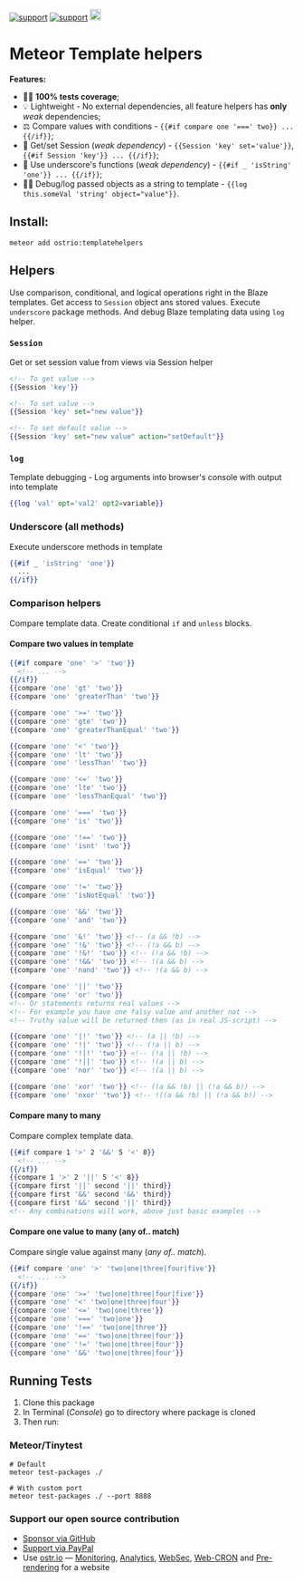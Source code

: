 [![support](https://img.shields.io/badge/support-GitHub-white)](https://github.com/sponsors/dr-dimitru)
[![support](https://img.shields.io/badge/support-PayPal-white)](https://paypal.me/veliovgroup)
<a href="https://ostr.io/info/built-by-developers-for-developers">
  <img src="https://ostr.io/apple-touch-icon-60x60.png" height="20">
</a>

# Meteor Template helpers

__Features:__

- 👨‍🔬 __100% tests coverage__;
- 💡 Lightweight - No external dependencies, all feature helpers has __only__ *weak* dependencies;
- ⚖️ Compare values with conditions - `{{#if compare one '===' two}} ... {{/if}}`;
- 🐒 Get/set Session (*weak dependency*) - `{{Session 'key' set='value'}}`, `{{#if Session 'key'}} ... {{/if}}`;
- 🔨 Use underscore's functions (*weak dependency*) - `{{#if _ 'isString' 'one'}} ... {{/if}}`;
- 👨‍💻 Debug/log passed objects as a string to template - `{{log this.someVal 'string' object="value"}}`.

## Install:

```shell
meteor add ostrio:templatehelpers
```

## Helpers

Use comparison, conditional, and logical operations right in the Blaze templates. Get access to `Session` object ans stored values. Execute `underscore` package methods. And debug Blaze templating data using `log` helper.

### `Session`

Get or set session value from views via Session helper

```handlebars
<!-- To get value -->
{{Session 'key'}}

<!-- To set value -->
{{Session 'key' set="new value"}}

<!-- To set default value -->
{{Session 'key' set="new value" action="setDefault"}}
```

### `log`

Template debugging - Log arguments into browser's console with output into template

```handlebars
{{log 'val' opt='val2' opt2=variable}}
```

### Underscore (all methods)

Execute underscore methods in template

```handlebars
{{#if _ 'isString' 'one'}}
  ...
{{/if}}
```

### Comparison helpers

Compare template data. Create conditional `if` and `unless` blocks.

#### Compare two values in template

```handlebars
{{#if compare 'one' '>' 'two'}}
  <!-- ... -->
{{/if}}
{{compare 'one' 'gt' 'two'}}
{{compare 'one' 'greaterThan' 'two'}}

{{compare 'one' '>=' 'two'}}
{{compare 'one' 'gte' 'two'}}
{{compare 'one' 'greaterThanEqual' 'two'}}

{{compare 'one' '<' 'two'}}
{{compare 'one' 'lt' 'two'}}
{{compare 'one' 'lessThan' 'two'}}

{{compare 'one' '<=' 'two'}}
{{compare 'one' 'lte' 'two'}}
{{compare 'one' 'lessThanEqual' 'two'}}

{{compare 'one' '===' 'two'}}
{{compare 'one' 'is' 'two'}}

{{compare 'one' '!==' 'two'}}
{{compare 'one' 'isnt' 'two'}}

{{compare 'one' '==' 'two'}}
{{compare 'one' 'isEqual' 'two'}}

{{compare 'one' '!=' 'two'}}
{{compare 'one' 'isNotEqual' 'two'}}

{{compare 'one' '&&' 'two'}}
{{compare 'one' 'and' 'two'}}

{{compare 'one' '&!' 'two'}} <!-- (a && !b) -->
{{compare 'one' '!&' 'two'}} <!-- (!a && b) -->
{{compare 'one' '!&!' 'two'}} <!-- (!a && !b) -->
{{compare 'one' '!&&' 'two'}} <!-- !(a && b) -->
{{compare 'one' 'nand' 'two'}} <!-- !(a && b) -->

{{compare 'one' '||' 'two'}}
{{compare 'one' 'or' 'two'}}
<!-- Or statements returns real values -->
<!-- For example you have one falsy value and another not -->
<!-- Truthy value will be returned then (as in real JS-script) -->

{{compare 'one' '|!' 'two'}} <!-- (a || !b) -->
{{compare 'one' '!|' 'two'}} <!-- (!a || b) -->
{{compare 'one' '!|!' 'two'}} <!-- (!a || !b) -->
{{compare 'one' '!||' 'two'}} <!-- !(a || b) -->
{{compare 'one' 'nor' 'two'}} <!-- !(a || b) -->

{{compare 'one' 'xor' 'two'}} <!-- ((a && !b) || (!a && b)) -->
{{compare 'one' 'nxor' 'two'}} <!-- !((a && !b) || (!a && b)) -->
```

#### Compare many to many

Compare complex template data.

```handlebars
{{#if compare 1 '>' 2 '&&' 5 '<' 8}}
  <!-- ... -->
{{/if}}
{{compare 1 '>' 2 '||' 5 '<' 8}}
{{compare first '||' second '||' third}}
{{compare first '&&' second '&&' third}}
{{compare first '&&' second '||' third}}
<!-- Any combinations will work, above just basic examples -->
```

#### Compare one value to many (any of.. match)

Compare single value against many (*any of.. match*).

```handlebars
{{#if compare 'one' '>' 'two|one|three|four|five'}}
  <!-- ... -->
{{/if}}
{{compare 'one' '>=' 'two|one|three|four|five'}}
{{compare 'one' '<' 'two|one|three|four'}}
{{compare 'one' '<=' 'two|one|three'}}
{{compare 'one' '===' 'two|one'}}
{{compare 'one' '!==' 'two|one|three'}}
{{compare 'one' '==' 'two|one|three|four'}}
{{compare 'one' '!=' 'two|one|three|four'}}
{{compare 'one' '&&' 'two|one|three|four'}}
```

## Running Tests

1. Clone this package
2. In Terminal (*Console*) go to directory where package is cloned
3. Then run:

### Meteor/Tinytest

```shell
# Default
meteor test-packages ./

# With custom port
meteor test-packages ./ --port 8888
```

### Support our open source contribution

- [Sponsor via GitHub](https://github.com/sponsors/dr-dimitru)
- [Support via PayPal](https://paypal.me/veliovgroup)
- Use [ostr.io](https://ostr.io) — [Monitoring](https://snmp-monitoring.com), [Analytics](https://ostr.io/info/web-analytics), [WebSec](https://domain-protection.info), [Web-CRON](https://web-cron.info) and [Pre-rendering](https://prerendering.com) for a website
